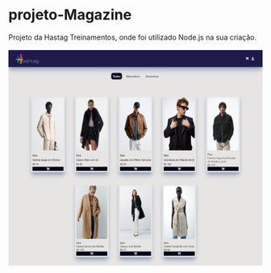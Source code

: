 # projeto-Magazine
Projeto da Hastag Treinamentos, onde foi utilizado Node.js na sua criação.
<br>
<br>
<img src="https://github.com/marcosoliveira253/projeto-Magazine/blob/main/magazine1/assets/img/magazine.png">
